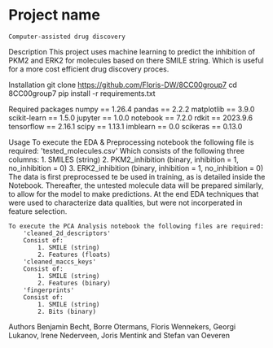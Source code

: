 # Project name
    Computer-assisted drug discovery

Description
    This project uses machine learning to predict the inhibition of PKM2 and ERK2 for molecules based on there SMILE string.
    Which is useful for a more cost efficient drug discovery proces.

Installation
    git clone https://github.com/Floris-DW/8CC00group7
    cd 8CC00group7
    pip install -r requirements.txt

Required packages
    numpy == 1.26.4
    pandas == 2.2.2
    matplotlib == 3.9.0
    scikit-learn == 1.5.0
    jupyter == 1.0.0
    notebook == 7.2.0
    rdkit == 2023.9.6
    tensorflow == 2.16.1
    scipy == 1.13.1
    imblearn == 0.0
    scikeras == 0.13.0

Usage
    To execute the EDA & Preprocessing notebook the following file is required:
        'tested_molecules.csv'
        Which consists of the following three columns:
        1. SMILES (string)
        2. PKM2_inhibition (binary, inhibition = 1, no_inhibition = 0)
        3. ERK2_inhibition (binary, inhibition = 1, no_inhibition = 0)
    The data is first preprocessed te be used in training, as is detailed inside the Notebook. Thereafter, the untested molecule data will be prepared similarly, to allow for the model to make predictions. At the end EDA techniques that were used to characterize data qualities, but were not incorperated in feature selection.
    
    To execute the PCA Analysis notebook the following files are required:
        'cleaned_2d_descriptors'
        Consist of:
            1. SMILE (string)
            2. Features (floats)
        'cleaned_maccs_keys'
        Consist of:
            1. SMILE (string)
            2. Features (binary)
        'fingerprints'
        Consist of:
            1. SMILE (string)
            2. Bits (binary)

Authors
    Benjamin Becht,
    Borre Otermans,
    Floris Wennekers,
    Georgi Lukanov,
    Irene Nederveen,
    Joris Mentink and
    Stefan van Oeveren
